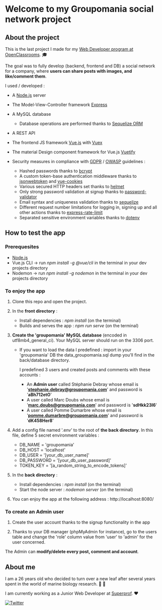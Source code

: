 # Welcome to my Groupomania social network project

## About the project

This is the last project I made for my [Web Developer program at OpenClassrooms](https://openclassrooms.com/fr/paths/185-developpeur-web). :mortar_board:

The goal was to fully develop (backend, frontend and DB) a social network for a company, where **users can share posts with images, and like/comment them**.


I used / developed : 
* A [Node.js](https://nodejs.org/en/) server
* The Model-View-Controller framework [Express](https://expressjs.com/)
* A MySQL database
    * Database operations are performed thanks to [Sequelize ORM](https://sequelize.org/)
* A REST API
* The frontend JS framework [Vue.js](https://vuejs.org/) with [Vuex](https://vuex.vuejs.org/)
* The material Design component framework for Vue.js [Vuetify](https://vuetifyjs.com/en/)


* Security measures in compliance with [GDPR](https://www.cnil.fr/en/gdpr-developers-guide) / [OWASP](https://owasp.org/www-project-top-ten/) guidelines : 
    * Hashed passwords thanks to [bcrypt](https://www.npmjs.com/package/bcrypt)
    * A custom token-base authentication middleware thanks to [jsonwebtoken](https://www.npmjs.com/package/jsonwebtoken) and [vue-cookies](https://www.npmjs.com/package/vue-cookies)
    * Various secured HTTP headers set thanks to [helmet](https://www.npmjs.com/package/helmet)
    * Only strong password validation at signup thanks to [password-validator](https://www.npmjs.com/package/password-validator)
    * Email syntax and uniqueness validation thanks to [sequelize](https://sequelize.org/)
    * Different request number limitations for logging in, signing up and all other actions thanks to [express-rate-limit](https://www.npmjs.com/package/express-rate-limit)      
    * Separated sensitive environment variables thanks to [dotenv](https://www.npmjs.com/package/dotenv)      


## How to test the app

### Prerequesites 
*  [Node.js](https://nodejs.org/en/)
*  Vue.js CLI -> run _npm install -g @vue/cli_  in the terminal in your dev projects directory
*  Nodemon ->  run _npm install -g nodemon_  in the terminal in your dev projects directory


### To enjoy the app 
1. Clone this repo and open the project. 

2. In the **front directory** :
    * Install dependencies : _npm install_ (on the terminal)
    * Builds and serves the app : _npm run serve_ (on the terminal)

3. **Create the 'groupomania' MySQL database** (encoded in utf8mb4_general_ci). Your MySQL server should run on the 3306 port.
    * If you want to load the data I predefined : import in your 'groupomania' DB the data_groupomania.sql dump you'll find in the back/database directory.
    
      I predefined 3 users and created posts and comments with these accounts :
      * An **Admin user** called Stéphanie Debray whose email is '**stephanie.debray@groupomania.com**' and password is '**aBh712etO**'
      * A user called Marc Doubs whose email is '**marc.doubs@groupomania.com**' and password is '**sdHkk23I6**'
      * A user called Pomme Dumarbre whose email is '**pomme.dumarbre@groupomania.com**' and password is '**dK458Her8**'

4. Add a config file named '.env' to the root of **the back directory**. In this file, define 5 secret environment variables :
    * DB_NAME = 'groupomania'
    * DB_HOST = 'localhost'
    * DB_USER = '[your_db_user_name]'
    * DB_PASSWORD = '[your_db_user_password]'
    * TOKEN_KEY = '[a_random_string_to_encode_tokens]'

5. In the **back directory** : 
    * Install dependencies : _npm install_ (on the terminal)
    * Start the node server : _nodemon server_ (on the terminal)
    
6. You can enjoy the app at the following address : http://localhost:8080/


### To create an Admin user 

1. Create the user account thanks to the signup functionality in the app

2. Thanks to your DB manager (phpMyAdmin for instance), go to the users table and change the 'role' column value from 'user' to 'admin' for the user concerned.

The Admin can **modify/delete every post, comment and account**.


## About me 

I am a 26 years old who decided to turn over a new leaf after several years spent in the world of marine biology research. :octopus: :microscope:

I am currently working as a Junior Web Developer at [Superprof](https://www.superprof.fr/). :heart:


[![Twitter](https://img.shields.io/twitter/url/https/twitter.com/cdesurmo.svg?style=social&label=Follow%20%40cdesurmo)](https://twitter.com/cdesurmo)

